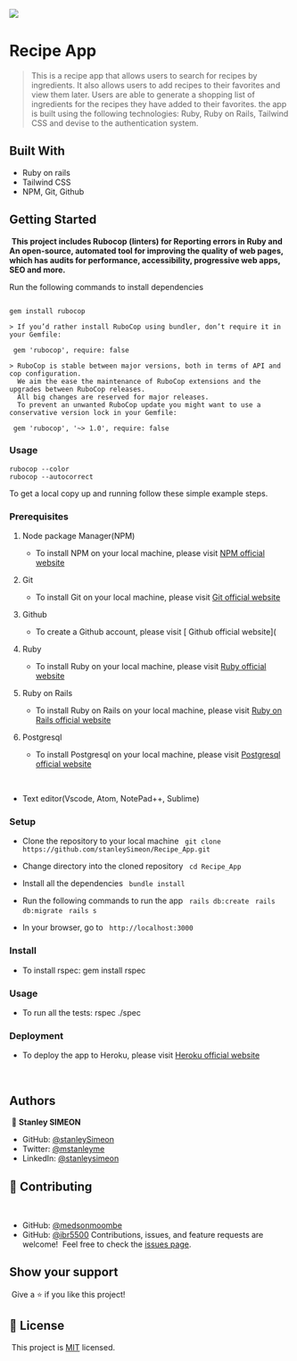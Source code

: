 ![](https://img.shields.io/badge/Microverse-blueviolet)
​
# Recipe App

> This is a recipe app that allows users to search for recipes by ingredients. It also allows users to add recipes to their favorites and view them later. Users are able to generate a shopping list of ingredients for the recipes they have added to their favorites. the app is built using the following technologies: Ruby, Ruby on Rails, Tailwind CSS and devise to the authentication system.
​
## Built With

- Ruby on rails
- Tailwind CSS
- NPM, Git, Github
​
## Getting Started
​
**This project includes Rubocop (linters) for Reporting errors in Ruby and An open-source, automated tool for improving the quality of web pages, which has audits for performance, accessibility, progressive web apps, SEO and more.**

Run the following commands to install dependencies
​
```

gem install rubocop

> If you’d rather install RuboCop using bundler, don’t require it in your Gemfile:

 gem 'rubocop', require: false

> RuboCop is stable between major versions, both in terms of API and cop configuration.
  We aim the ease the maintenance of RuboCop extensions and the upgrades between RuboCop releases.
  All big changes are reserved for major releases.
  To prevent an unwanted RuboCop update you might want to use a conservative version lock in your Gemfile:

 gem 'rubocop', '~> 1.0', require: false

```

### Usage

```
rubocop --color
rubocop --autocorrect
```

To get a local copy up and running follow these simple example steps.

### Prerequisites

1. Node package Manager(NPM)
   - To install NPM on your local machine, please visit [ NPM official website](https://nodejs.org/en/download/)

2. Git
    - To install Git on your local machine, please visit [ Git official website](https://git-scm.com/downloads)

3. Github
    - To create a Github account, please visit [ Github official website](

4. Ruby
    - To install Ruby on your local machine, please visit [ Ruby official website](https://www.ruby-lang.org/en/documentation/installation/)

5. Ruby on Rails
    - To install Ruby on Rails on your local machine, please visit [ Ruby on Rails official website](https://guides.rubyonrails.org/getting_started.html)

6. Postgresql
    - To install Postgresql on your local machine, please visit [ Postgresql official website](https://www.postgresql.org/download/)

​
- Text editor(Vscode, Atom, NotePad++, Sublime)
​
### Setup

- Clone the repository to your local machine
    ``` git clone https://github.com/stanleySimeon/Recipe_App.git```

- Change directory into the cloned repository
    ``` cd Recipe_App```

- Install all the dependencies
    ``` bundle install```

- Run the following commands to run the app
    ``` rails db:create```
    ``` rails db:migrate```
    ``` rails s```

- In your browser, go to
    ``` http://localhost:3000```

### Install

- To install rspec: gem install rspec

### Usage

- To run all the tests: rspec ./spec

### Deployment

- To deploy the app to Heroku, please visit [ Heroku official website](https://devcenter.heroku.com/articles/getting-started-with-rails6)

​
## Authors
​
 👤 **Stanley SIMEON**
- GitHub: [@stanleySimeon](https://github.com/stanleySimeon)
- Twitter: [@mstanleyme](https://twitter.com/mstanleyme)
- LinkedIn: [@stanleysimeon](https://www.linkedin.com/in/stanleysimeon/)
​
## 🤝 Contributing
​
- GitHub: [@medsonmoombe](https://github.com/medsonmoombe)
- GitHub: [@ibr5500](https://github.com/ibr5500)
​
Contributions, issues, and feature requests are welcome!
​
Feel free to check the [issues page](../../issues/).
​
## Show your support
​
Give a ⭐️ if you like this project!
​
## 📝 License
​
This project is [MIT](./MIT.md) licensed.
